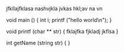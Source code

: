 jfkllajfklasa
nashvjkla
jvkas
hkl;av
na
vn




void main () {
   int i;
   printf ("hello world\n");
   }

void printf (char ** str) {
   fklajfka
   fjkladj
   jkflsa 
   }


int getName (string str) {
 }